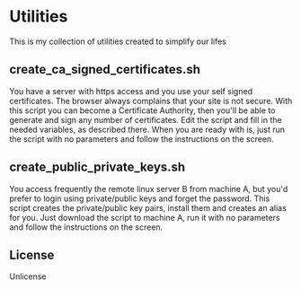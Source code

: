 # Utilities
This is my collection of  utilities created to simplify our lifes

## create_ca_signed_certificates.sh
You have a server with https access and you use your self signed certificates. The browser always complains that your site is not secure. With this script you can become a Certificate Authority, then you'll be able to generate and sign any number of certificates.
Edit the script and fill in the needed variables, as described there. When you are ready with is, just run the script with no parameters and follow the instructions on the screen.

## create_public_private_keys.sh
You access frequently the remote linux server B from machine A, but you'd prefer to login using private/public keys and forget the password. This script creates the private/public key pairs, install them and creates an alias for you.
Just download the script to machine A, run it with no parameters and follow the instructions on the screen.

## License
Unlicense
